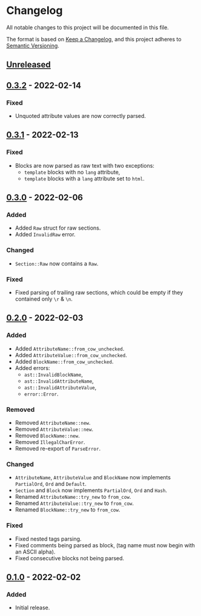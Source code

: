# Changelog

All notable changes to this project will be documented in this file.

The format is based on [Keep a Changelog](https://keepachangelog.com/en/1.0.0/),
and this project adheres to [Semantic Versioning](https://semver.org/spec/v2.0.0.html).

## [Unreleased]

## [0.3.2] - 2022-02-14

### Fixed

- Unquoted attribute values are now correctly parsed.

## [0.3.1] - 2022-02-13

### Fixed

- Blocks are now parsed as raw text with two exceptions:
  - `template` blocks with no `lang` attribute,
  - `template` blocks with a `lang` attribute set to `html`.

## [0.3.0] - 2022-02-06

### Added

- Added `Raw` struct for raw sections.
- Added `InvalidRaw` error.

### Changed

- `Section::Raw` now contains a `Raw`.

### Fixed

- Fixed parsing of trailing raw sections, which could be empty if they contained only `\r` & `\n`.

## [0.2.0] - 2022-02-03

### Added

- Added `AttributeName::from_cow_unchecked`.
- Added `AttributeValue::from_cow_unchecked`.
- Added `BlockName::from_cow_unchecked`.
- Added errors:
  - `ast::InvalidBlockName`,
  - `ast::InvalidAttributeName`,
  - `ast::InvalidAttributeValue`,
  - `error::Error`.

### Removed

- Removed `AttributeName::new`.
- Removed `AttributeValue::new`.
- Removed `BlockName::new`.
- Removed `IllegalCharError`.
- Removed re-export of `ParseError`.

### Changed

- `AttributeName`, `AttributeValue` and `BlockName` now implements `PartialOrd`, `Ord` and `Default`.
- `Section` and `Block` now implements `PartialOrd`, `Ord` and `Hash`.
- Renamed `AttributeName::try_new` to `from_cow`.
- Renamed `AttributeValue::try_new` to `from_cow`.
- Renamed `BlockName::try_new` to `from_cow`.

### Fixed

- Fixed nested tags parsing.
- Fixed comments being parsed as block, (tag name must now begin with an ASCII alpha).
- Fixed consecutive blocks not being parsed.

## [0.1.0] - 2022-02-02

### Added

- Initial release.

[unreleased]: https://github.com/malobre/rust-vue-sfc/compare/v0.3.2...HEAD
[0.3.2]: https://github.com/malobre/rust-vue-sfc/compare/v0.3.1...v0.3.2
[0.3.1]: https://github.com/malobre/rust-vue-sfc/compare/v0.3.0...v0.3.1
[0.3.0]: https://github.com/malobre/rust-vue-sfc/compare/v0.2.0...v0.3.0
[0.2.0]: https://github.com/malobre/rust-vue-sfc/compare/v0.1.0...v0.2.0
[0.1.0]: https://github.com/malobre/rust-vue-sfc/releases/tag/v0.1.0

